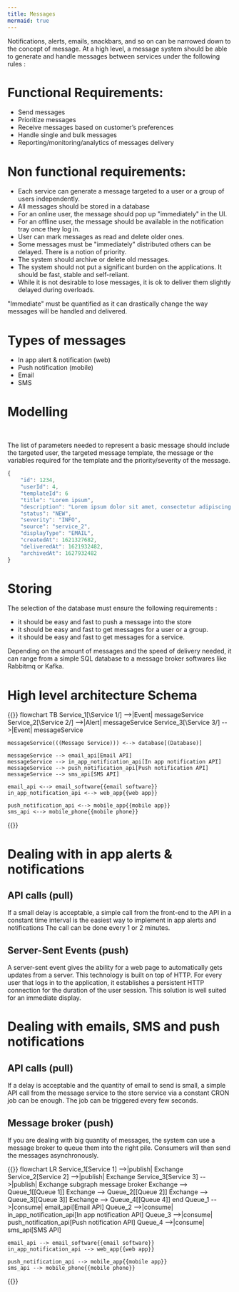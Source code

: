 ```yaml
---
title: Messages
mermaid: true
---
```


Notifications, alerts, emails, snackbars, and so on can be narrowed down to the concept of message.
At a high level, a message system should be able to generate and handle messages between services under the following rules :

# Functional Requirements:

- Send messages
- Prioritize messages
- Receive messages based on customer’s preferences
- Handle single and bulk messages
- Reporting/monitoring/analytics of messages delivery

# Non functional requirements:

- Each service can generate a message targeted to a user or a group of users independently.
- All messages should be stored in a database
- For an online user, the message should pop up "immediately" in the UI.
- For an offline user, the message should be available in the notification tray once they log in.
- User can mark messages as read and delete older ones.
- Some messages must be "immediately" distributed others can be delayed. There is a notion of priority. 
- The system should archive or delete old messages.
- The system should not put a significant burden on the applications. It should be fast, stable and self-reliant.
- While it is not desirable to lose messages, it is ok to deliver them slightly delayed during overloads.

"Immediate" must be quantified as it can drastically change the way messages will be handled and delivered. 

# Types of messages

- In app alert & notification (web)
- Push notification (mobile)
- Email
- SMS


# Modelling
​

The list of parameters needed to represent a basic message should include the targeted user, the targeted message template, the message or the variables required for the template and the priority/severity of the message.

```javascript
{
    "id": 1234,
    "userId": 4,
    "templateId": 6
    "title": "Lorem ipsum",
    "description": "Lorem ipsum dolor sit amet, consectetur adipiscing elit, sed do eiusmod tempor",
    "status": "NEW",
    "severity": "INFO",
    "source": "service_2",
    "displayType": "EMAIL",
    "createdAt": 1621327682,
    "deliveredAt": 1621932482,
    "archivedAt": 1627932482
}
```

# Storing

The selection of the database must ensure the following requirements : 

- it should be easy and fast to push a message into the store
- it should be easy and fast to get messages for a user or a group.
- it should be easy and fast to get messages for a service.

Depending on the amount of messages and the speed of delivery needed, it can range from a simple SQL database to a message broker softwares like Rabbitmq or Kafka.

# High level architecture Schema


{{<mermaid>}}
flowchart TB
    Service_1[\Service 1/] -->|Event| messageService
    Service_2[\Service 2/] -->|Alert| messageService
    Service_3[\Service 3/] -->|Event| messageService
    
    messageService(((Message Service))) <--> database[(Database)]

    messageService --> email_api[Email API]
    messageService --> in_app_notification_api[In app notification API]
    messageService --> push_notification_api[Push notification API]
    messageService --> sms_api[SMS API]

    email_api <--> email_software{{email software}}
    in_app_notification_api <--> web_app{{web app}}

    push_notification_api <--> mobile_app{{mobile app}}
    sms_api <--> mobile_phone{{mobile phone}}
{{</mermaid>}}

# Dealing with in app alerts & notifications

## API calls (pull)

If a small delay is acceptable, a simple call from the front-end to the API in a constant time interval is the easiest way to implement in app alerts and notifications
The call can be done every 1 or 2 minutes.

## Server-Sent Events (push)

A server-sent event gives the ability for a web page to automatically gets updates from a server. This technology is built on top of HTTP.​
For every user that logs in to the application, it establishes a persistent HTTP connection for the duration of the user session.​
This solution is well suited for an immediate display.

# Dealing with emails, SMS and push notifications

## API calls (pull)

If a delay is acceptable and the quantity of email to send is small, a simple API call from the message service to the store service via a constant CRON job can be enough. The job can be triggered every few seconds.

## Message broker (push)

If you are dealing with big quantity of messages, the system can use a message broker to queue them into the right pile. Consumers will then send the messages asynchronously.

{{<mermaid>}}
flowchart LR
    Service_1[Service 1] -->|publish| Exchange
    Service_2[Service 2] -->|publish| Exchange
    Service_3[Service 3] -->|publish| Exchange
    subgraph message broker
    Exchange --> Queue_1[[Queue 1]]
    Exchange --> Queue_2[[Queue 2]]
    Exchange --> Queue_3[[Queue 3]]
    Exchange --> Queue_4[[Queue 4]]
    end
    Queue_1 -->|consume| email_api[Email API]
    Queue_2 -->|consume| in_app_notification_api[In app notification API]
    Queue_3 -->|consume| push_notification_api[Push notification API]
    Queue_4 -->|consume| sms_api[SMS API]

    email_api --> email_software{{email software}}
    in_app_notification_api --> web_app{{web app}}

    push_notification_api --> mobile_app{{mobile app}}
    sms_api --> mobile_phone{{mobile phone}}
{{</mermaid>}}
